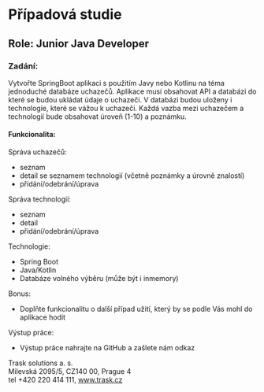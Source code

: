 # Případová studie
## Role: Junior Java Developer
### Zadání:
Vytvořte SpringBoot aplikaci s použitím Javy nebo Kotlinu na téma jednoduché databáze uchazečů.
Aplikace musí obsahovat API a databázi do které se budou ukládat údaje o uchazeči. V databázi budou
uloženy i technologie, které se vážou k uchazeči. Každá vazba mezi uchazečem a technologií bude
obsahovat úroveň (1-10) a poznámku.

#### Funkcionalita:
Správa uchazečů:
- seznam
- detail se seznamem technologií (včetně poznámky a úrovně znalostí)
- přidání/odebrání/úprava

Správa technologií:
- seznam
- detail
- přidání/odebrání/úprava

Technologie:
- Spring Boot
- Java/Kotlin
- Databáze volného výběru (může být i inmemory)

Bonus:
- Doplňte funkcionalitu o další případ užití, který by se podle Vás mohl do aplikace hodit

Výstup práce:
- Výstup práce nahrajte na GitHub a zašlete nám odkaz

Trask solutions a. s.<br>
Milevská 2095/5, CZ140 00, Prague 4<br>
tel +420 220 414 111, www.trask.cz